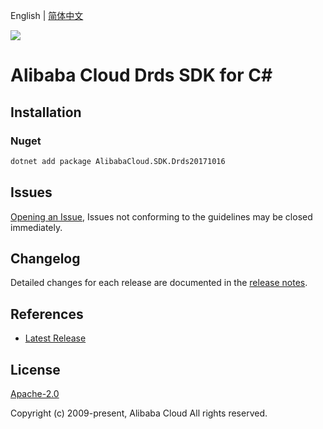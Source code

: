 English | [简体中文](README-CN.md)

![](https://aliyunsdk-pages.alicdn.com/icons/AlibabaCloud.svg)

# Alibaba Cloud Drds SDK for C#

## Installation

### Nuget

```bash
dotnet add package AlibabaCloud.SDK.Drds20171016
```

## Issues

[Opening an Issue](https://github.com/aliyun/alibabacloud-csharp-sdk/issues/new), Issues not conforming to the guidelines may be closed immediately.

## Changelog

Detailed changes for each release are documented in the [release notes](./ChangeLog.md).

## References

* [Latest Release](https://github.com/aliyun/alibabacloud-csharp-sdk/)

## License

[Apache-2.0](http://www.apache.org/licenses/LICENSE-2.0)

Copyright (c) 2009-present, Alibaba Cloud All rights reserved.
